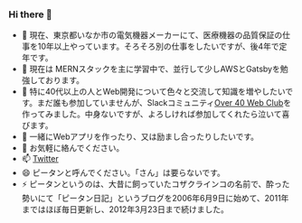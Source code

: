 ### Hi there 👋

- 🔭 現在、東京都いなか市の電気機器メーカーにて、医療機器の品質保証の仕事を10年以上やっています。そろそろ別の仕事をしたいですが、後4年で定年です。
- 🌱 現在は MERNスタックを主に学習中で、並行して少しAWSとGatsbyを勉強しております。
- 👯 特に40代以上の人とWeb開発について色々と交流して知識を増やしたいです。まだ誰も参加していませんが、Slackコミュニティ[Over 40 Web Club](https://over40webclub.slack.com/)を作ってみました。中身ないですが、よろしければ参加してくれたら泣いて喜びます。
- 🤔 一緒にWebアプリを作ったり、又は励まし合ったりしたいです。
- 💬 お気軽に絡んでください。
- 📫 [Twitter](https://twitter.com/pitang1965)
- 😄 ピータンと呼んでください。「さん」は要らないです。
- ⚡ ピータンというのは、大昔に飼っていたコザクラインコの名前で、酔った勢いにて「ピータン日記」というブログを2006年6月9日に始めて、2011年まではほぼ毎日更新し、2012年3月23日まで続けました。
